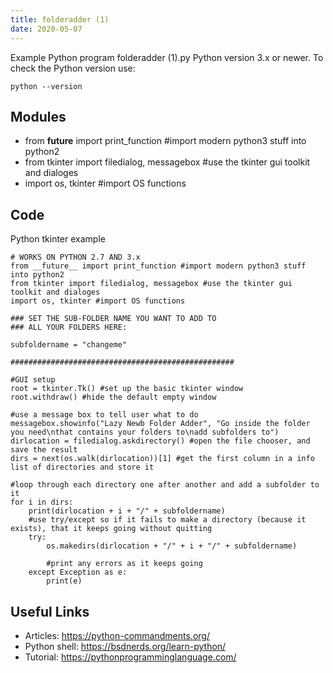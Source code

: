 ```yaml
---
title: folderadder (1)
date: 2020-05-07
---
```

Example Python program folderadder (1).py
Python version 3.x or newer.
To check the Python version use:

    python --version

## Modules

* from __future__ import print_function #import modern python3 stuff into python2
* from tkinter import filedialog, messagebox #use the tkinter gui toolkit and dialoges
* import os, tkinter #import OS functions

## Code

Python tkinter example

    # WORKS ON PYTHON 2.7 AND 3.x
    from __future__ import print_function #import modern python3 stuff into python2
    from tkinter import filedialog, messagebox #use the tkinter gui toolkit and dialoges
    import os, tkinter #import OS functions
    
    ### SET THE SUB-FOLDER NAME YOU WANT TO ADD TO
    ### ALL YOUR FOLDERS HERE:
    
    subfoldername = "changeme"
    
    ##################################################
    
    #GUI setup
    root = tkinter.Tk() #set up the basic tkinter window
    root.withdraw() #hide the default empty window
    
    #use a message box to tell user what to do
    messagebox.showinfo("Lazy Newb Folder Adder", "Go inside the folder you need\nthat contains your folders to\nadd subfolders to")
    dirlocation = filedialog.askdirectory() #open the file chooser, and save the result
    dirs = next(os.walk(dirlocation))[1] #get the first column in a info list of directories and store it
    
    #loop through each directory one after another and add a subfolder to it
    for i in dirs:
        print(dirlocation + i + "/" + subfoldername)
        #use try/except so if it fails to make a directory (because it exists), that it keeps going without quitting
        try:
            os.makedirs(dirlocation + "/" + i + "/" + subfoldername)
            
            #print any errors as it keeps going
        except Exception as e:
            print(e)

## Useful Links

- Articles: https://python-commandments.org/
- Python shell: https://bsdnerds.org/learn-python/
- Tutorial: https://pythonprogramminglanguage.com/

